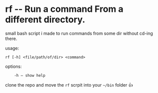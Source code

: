 # rf -- Run a command From a different directory.

small bash script i made to run commands from some dir without cd-ing there.

usage:  
```
rf [-h] <file/path/of/dir> <command>
```  
options:  
```
    -h — show help
```  
  
clone the repo and move the `rf` scrpit into your `~/bin` folder 👍
